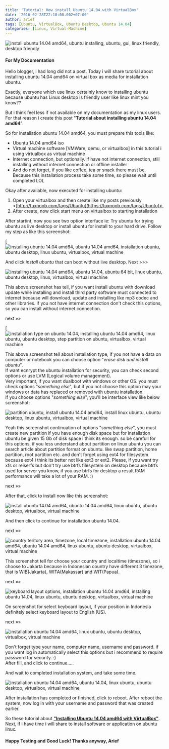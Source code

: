 ```yaml
---
title: 'Tutorial: How install Ubuntu 14.04 with VirtualBox'
date: '2016-02-28T22:10:00.002+07:00'
author: arief
tags: [Ubuntu, VirtualBox, Ubuntu Desktop, Ubuntu 14.04]
categories: [Linux, Virtual-Machine]
---
```


![install ubuntu 14.04 amd64, ubuntu installing, ubuntu, gui, linux friendly, desktop friendly](https://2.bp.blogspot.com/-TgFbPwhPiu8/VtLzwFJ1ENI/AAAAAAAAC9M/e7HX8fCp_oY/s1600/Screenshot_20160227_225021.png)

#### For My Documentation

Hello blogger, i had long did not a post. Today i will share tutorial about installing ubuntu 14.04 amd64 on virtual box as media for installation ubuntu.  

Exactly, everyone which use linux certainly know to installing ubuntu because ubuntu has Linux desktop is friendly user like linux mint you know??  

But i think feel less if not available on my documentation as my linux users. For that reason i create this post "**Tutorial about installing ubuntu 14.04 amd64**".  

So for installation ubuntu 14.04 amd64, you must prepare this tools like:  

* Ubuntu 14.04 amd64 iso
* Virtual machine software \[VMWare, qemu, or virtualbox\] in this tutorial i using virtualbox as virtual machine
* Internet connection, but optionally. if have not internet connection, still installing without internet connection or offline installer
* And do not forget, if you like coffee, tea or snack there must be. Because this installation process take some time, so please wait until completed LOL

Okay after available, now executed for installing ubuntu:  

1.  Open your virtualbox and then create like my posts previously <[http://tuxnoob.com/tags/Ubuntu](https://tuxnoob.com/tags/Ubuntu)> 
2.  After create, now click start menu on virtualbox to starting installation

After startint, now you see two option interface ie: Try ubuntu for trying ubuntu as live desktop or install ubuntu for install to your hard drive. Follow my step as like this screenshot:  

[![installing ubuntu 14.04 amd64, ubuntu 14.04 amd64, installation ubuntu, ubuntu desktop, linux ubuntu, virtualbox, virtual machine](https://2.bp.blogspot.com/-fIXH-dCoE6M/VtL-IDGoa0I/AAAAAAAAC9c/n6pbLGwZXUo/s1600/Screenshot_20160228_204315.png)

And click _install ubuntu_ that can boot without live desktop. Next >>>  

![installing ubuntu 14.04 amd64, ubuntu 14.04, ubuntu 64 bit, linux ubuntu, ubuntu desktop, linux, virtualbox, virtual machine](https://1.bp.blogspot.com/-J-OiyjzV-kc/VtL_3rInNoI/AAAAAAAAC9o/1M6HB_b69Cc/s1600/Screenshot_20160228_210456.png)

This above screenshot has tell, if you want install ubuntu with download update while installing and install third party software must connected to internet because will download, update and installing like mp3 codec and other libraries. if you not have internet connection don't check this options, so you can install without internet connection.  

next »»

[![installation type on ubuntu 14.04, installing ubuntu 14.04 amd64, linux ubuntu, ubuntu desktop, step partition on ubuntu, virtualbox, virtual machine](https://2.bp.blogspot.com/-j8YC8LJoyA8/VtMBnF71pVI/AAAAAAAAC90/NqaVo2VVq40/s1600/Screenshot_20160228_211223.png)

This above screenshot tell about installation type, if you not have a data on computer or notebook you can choose option "_erase disk and install ubuntu_".  
If want ecnrypt the ubuntu installation for security, you can check second options or use LVM (Logical volume management).  
Very important, if you want dualboot with windows or other OS. you must check options "_something else_", but if you not choose this option may your windows or data has replaced or removed with ubuntu installation.  
If you choose options "_something else_", you'll be interface view like below screenshot:

![partition ubuntu, install ubuntu 14.04 amd64, install linux ubuntu, ubuntu desktop, linux ubuntu, virtualbox, virtual machine](https://1.bp.blogspot.com/-tzzOoVrlNRg/VtMDutOr7yI/AAAAAAAAC-A/qo3qlTPojTM/s1600/Screenshot_20160228_211351.png)

Yeah this screenshot continuation of options "_something else_", you must create new partition if you have enough disk space but for installation ubuntu be given 15 Gb of disk space i think its enough. so be carefull for this options, if you less understand about partition on linux ubuntu you can search article about partition format on ubuntu. like swap partition, home partition, root partition etc. and don't forget using ext4 for filesystem because ext4 i think its better not like ext3 or ext2. Please, if you want try xfs or reiserfs but don't try use btrfs filesystem on desktop because btrfs used for server you know, if you use btrfs for desktop a result RAM performance will take a lot of your RAM. :)

next »»

After that, click to install now like this screenshot:

![install ubuntu 14.04 amd64, ubuntu 14.04 amd64, linux ubuntu, ubuntu desktop, virtualbox, virtual machine](https://3.bp.blogspot.com/-j44Tthgfi4M/VtMGwDNrHxI/AAAAAAAAC-M/1bIcDSzsJWw/s1600/Screenshot_20160228_213459.png)

And then click to continue for installation ubuntu 14.04.  

next »»

![country teritory area, timezone, local timezone, installation ubuntu 14.04 amd64, ubuntu 14.04 amd64, linux ubuntu, ubuntu desktop, virtualbox, virtual machine](https://2.bp.blogspot.com/-BNk4RVyIm4k/VtMHojbXiEI/AAAAAAAAC-Y/o3TrecQ__pA/s1600/Screenshot_20160228_213850.png)

This screenshot tell for choose your country and localtime (timezone), so i choose to Jakarta because in Indonesian country have different 3 timezone, that is WIB(Jakarta), WITA(Makassar) and WIT(Papua).  

next »»

![keyboard layout options, installation ubuntu 14.04 amd64, installing ubuntu 14.04, linux ubuntu, ubuntu desktop, virtualbox, virtual machine](https://4.bp.blogspot.com/-bu73ezw6zl8/VtMJ4jigCDI/AAAAAAAAC-k/9_XRvHH2Ln8/s1600/Screenshot_20160228_214820.png)

On screenshot for select keyboard layout, if your position in Indonesia definitely select keyboard layout to English (US).  

next »»

![installation ubuntu 14.04 amd64, linux ubuntu, ubuntu desktop, virtualbox, virtual machine](https://2.bp.blogspot.com/-N-AYIo3gF54/VtMLXpWZ4aI/AAAAAAAAC-w/aXRR1PVXfh4/s1600/Screenshot_20160228_215434.png)

Don't forget type your name, computer name, username and password. if you want log in automatically select this options but i recommend to require password for security. :)  
After fill, and click to continue.....  

And wait to completed installation system, and take some time.

![installation ubuntu 14.04 amd64, ubuntu 14.04, linux ubuntu, ubuntu desktop, virtualbox, virtual machine](https://4.bp.blogspot.com/-rjnndq-8G2g/VtMMpyI-PNI/AAAAAAAAC-8/Gx3d8LqiMGQ/s1600/Screenshot_20160228_220009.png)

After installation has completed or finished, click to reboot. After reboot the system, now log in with your username and password that was created earlier.  

So these tutorial about [**"Installing Ubuntu 14.04 amd64 with VirtualBox"**](http://tuxnoob.com/tags/Ubuntu).  
Next, if i have time i will share to install software or application on ubuntu linux.

#### Happy Testing and Good Luck! Thanks anyway, Arief